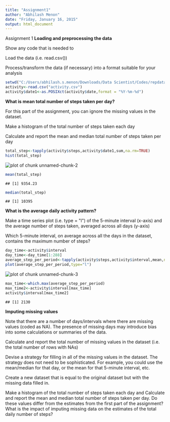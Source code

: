 ```yaml
---
title: "Assignment1"
author: "Abhilash Menon"
date: "Friday, January 16, 2015"
output: html_document
---
```


Assignment 1
**Loading and preprocessing the data**

Show any code that is needed to

Load the data (i.e. read.csv())

Process/transform the data (if necessary) into a format suitable for your analysis


```r
setwd("C:/Users/abhilash.s.menon/Downloads/Data Scientist/Codes/repdata-data-activity")
activity<-read.csv("activity.csv")
activity$date1<-as.POSIXct(activity$date,format = "%Y-%m-%d")
```

**What is mean total number of steps taken per day?**

For this part of the assignment, you can ignore the missing values in the dataset.

Make a histogram of the total number of steps taken each day

Calculate and report the mean and median total number of steps taken per day


```r
total_step<-tapply(activity$steps,activity$date1,sum,na.rm=TRUE)
hist(total_step)
```

![plot of chunk unnamed-chunk-2](figure/unnamed-chunk-2-1.png) 

```r
mean(total_step)
```

```
## [1] 9354.23
```

```r
median(total_step)
```

```
## [1] 10395
```

**What is the average daily activity pattern?**

Make a time series plot (i.e. type = "l") of the 5-minute interval (x-axis) and the average number of steps taken, averaged across all days (y-axis)

Which 5-minute interval, on average across all the days in the dataset, contains the maximum number of steps?


```r
day_time<-activity$interval
day_time<-day_time[1:288]
average_step_per_period<-tapply(activity$steps,activity$interval,mean,na.rm=TRUE)
plot(average_step_per_period,type="l")
```

![plot of chunk unnamed-chunk-3](figure/unnamed-chunk-3-1.png) 

```r
max_time<-which.max(average_step_per_period)
max_time2<-activity$interval[max_time]
activity$interval[max_time2]
```

```
## [1] 2130
```
**Imputing missing values**

Note that there are a number of days/intervals where there are missing values (coded as NA). The presence of missing days may introduce bias into some calculations or summaries of the data.

Calculate and report the total number of missing values in the dataset (i.e. the total number of rows with NAs)

Devise a strategy for filling in all of the missing values in the dataset. The strategy does not need to be sophisticated. For example, you could use the mean/median for that day, or the mean for that 5-minute interval, etc.

Create a new dataset that is equal to the original dataset but with the missing data filled in.

Make a histogram of the total number of steps taken each day and Calculate and report the mean and median total number of steps taken per day. Do these values differ from the estimates from the first part of the assignment? What is the impact of imputing missing data on the estimates of the total daily number of steps?
